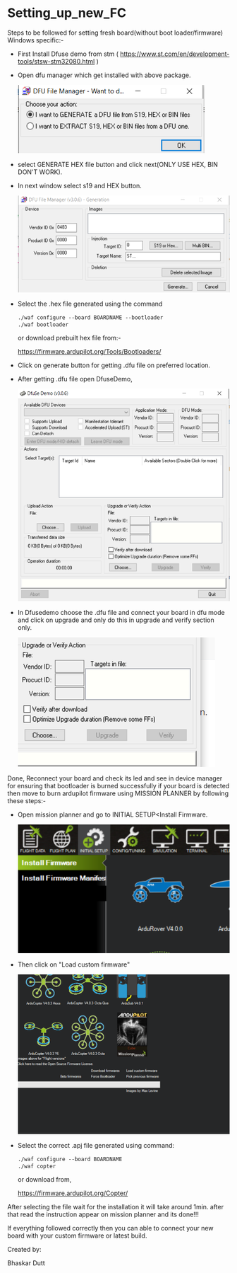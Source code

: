 # Setting_up_new_FC
Steps to be followed for setting fresh board(without boot loader/firmware) Windows specific:-

* First Install Dfuse demo from stm ( https://www.st.com/en/development-tools/stsw-stm32080.html )

* Open dfu manager which get installed with above package.

  ![](https://github.com/bhaskarsdose/Setting_up_new_FC/blob/master/dfu_1.PNG)

* select GENERATE HEX file button and click next(ONLY USE HEX, BIN DON'T WORK).

* In next window select s19 and HEX button.

  ![](https://github.com/bhaskarsdose/Setting_up_new_FC/blob/master/dfu_2.PNG)

* Select the .hex file generated using the command

  ```
  ./waf configure --board BOARDNAME --bootloader
  ./waf bootloader
  ```

  or download prebuilt hex file from:-

   https://firmware.ardupilot.org/Tools/Bootloaders/ 

* Click on generate button for getting .dfu file on preferred location.

* After getting .dfu file open DfuseDemo,

  ![](https://github.com/bhaskarsdose/Setting_up_new_FC/blob/master/se_1.PNG)

* In Dfusedemo choose the .dfu file and connect your board in dfu mode and click on upgrade and only do this in upgrade and verify section only.

  ![](https://github.com/bhaskarsdose/Setting_up_new_FC/blob/master/se_2.PNG)

Done, Reconnect your board and check its led and see in device manager for ensuring that bootloader is burned successfully if your board is detected then move to burn ardupilot firmware using MISSION PLANNER by following these steps:-

* Open mission planner and go to INITIAL SETUP<Install Firmware.

  ![](https://github.com/bhaskarsdose/Setting_up_new_FC/blob/master/fc_1.PNG)

* Then click on "Load custom firmware"

  ![](https://github.com/bhaskarsdose/Setting_up_new_FC/blob/master/fc_2.PNG)

* Select the correct .apj file generated using command:

  ```
  ./waf configure --board BOARDNAME
  ./waf copter
  ```

  or download from,

   https://firmware.ardupilot.org/Copter/ 

After selecting the file wait for the installation it will take around 1min. after that read the instruction appear on mission planner and its done!!!

If everything followed correctly then you can able to connect your new board with your custom firmware or latest build.

Created by:

Bhaskar Dutt